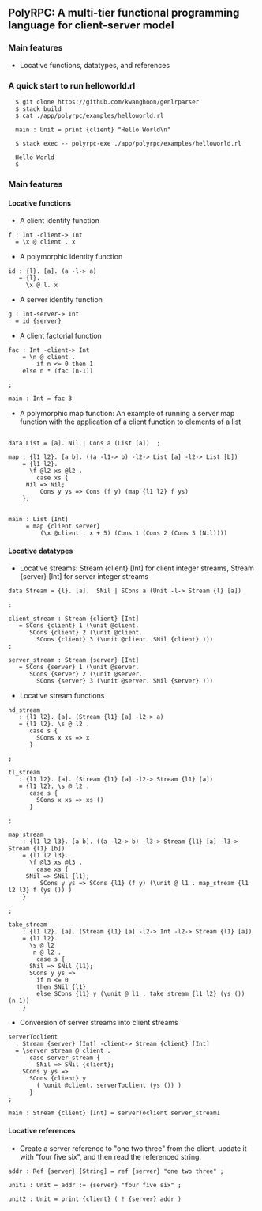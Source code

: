 ## PolyRPC: A multi-tier functional programming language for client-server model

### Main features
 - Locative functions, datatypes, and references


### A quick start to run helloworld.rl

~~~~
  $ git clone https://github.com/kwanghoon/genlrparser
  $ stack build
  $ cat ./app/polyrpc/examples/helloworld.rl
  
  main : Unit = print {client} "Hello World\n"

  $ stack exec -- polyrpc-exe ./app/polyrpc/examples/helloworld.rl
  
  Hello World
  $
~~~~

### Main features

#### Locative functions

- A client identity function 
~~~~
f : Int -client-> Int
  = \x @ client . x
~~~~

- A polymorphic identity function 
~~~~
id : {l}. [a]. (a -l-> a)
   = {l}. 
     \x @ l. x
~~~~

- A server identity function 
~~~~
g : Int-server-> Int
  = id {server}
~~~~


- A client factorial function
~~~~
fac : Int -client-> Int
    = \n @ client .
        if n <= 0 then 1
	else n * (fac (n-1))

;

main : Int = fac 3
~~~~

- A polymorphic map function: An example of running a server map function 
with the application of a client function to elements of a list
~~~~

data List = [a]. Nil | Cons a (List [a])  ;

map : {l1 l2}. [a b]. ((a -l1-> b) -l2-> List [a] -l2-> List [b])
    = {l1 l2}. 
      \f @l2 xs @l2 .
        case xs {
	 Nil => Nil;
         Cons y ys => Cons (f y) (map {l1 l2} f ys)
	};
	
	
main : List [Int] 
     = map {client server}
         (\x @client . x + 5) (Cons 1 (Cons 2 (Cons 3 (Nil))))
~~~~

#### Locative datatypes

- Locative streams: Stream {client} [Int] for client integer streams, Stream {server} [Int] for server integer streams

~~~~
data Stream = {l}. [a].  SNil | SCons a (Unit -l-> Stream {l} [a]) 

;

client_stream : Stream {client} [Int]
   = SCons {client} 1 (\unit @client.
      SCons {client} 2 (\unit @client.
        SCons {client} 3 (\unit @client. SNil {client} )))
;

server_stream : Stream {server} [Int]
   = SCons {server} 1 (\unit @server.
      SCons {server} 2 (\unit @server.
        SCons {server} 3 (\unit @server. SNil {server} )))
~~~~

- Locative stream functions

~~~~
hd_stream
   : {l1 l2}. [a]. (Stream {l1} [a] -l2-> a)
   = {l1 l2}. \s @ l2 .
      case s {
        SCons x xs => x
      }

;

tl_stream
   : {l1 l2}. [a]. (Stream {l1} [a] -l2-> Stream {l1} [a])
   = {l1 l2}. \s @ l2 .
      case s {
        SCons x xs => xs ()
      }
      
;

map_stream
    : {l1 l2 l3}. [a b]. ((a -l2-> b) -l3-> Stream {l1} [a] -l3-> Stream {l1} [b])
    = {l1 l2 l3}. 
      \f @l3 xs @l3 .
        case xs {
	 SNil => SNil {l1};
         SCons y ys => SCons {l1} (f y) (\unit @ l1 . map_stream {l1 l2 l3} f (ys ()) )
	}

;

take_stream
    : {l1 l2}. [a]. (Stream {l1} [a] -l2-> Int -l2-> Stream {l1} [a])
    = {l1 l2}. 
      \s @ l2
       n @ l2 .
        case s {
	  SNil => SNil {l1};
	  SCons y ys =>
	    if n <= 0
	    then SNil {l1}
	    else SCons {l1} y (\unit @ l1 . take_stream {l1 l2} (ys ()) (n-1))
	}
~~~~

- Conversion of server streams into client streams

~~~~
serverToclient
  : Stream {server} [Int] -client-> Stream {client} [Int]
  = \server_stream @ client .
      case server_stream {
        SNil => SNil {client};
	SCons y ys =>
	  SCons {client} y
	    ( \unit @client. serverToclient (ys ()) )
      }
;

main : Stream {client} [Int] = serverToclient server_stream1
~~~~

#### Locative references

- Create a server reference to "one two three" from the client, update it with "four five six", and then read the referenced string. 
~~~~
addr : Ref {server} [String] = ref {server} "one two three" ;

unit1 : Unit = addr := {server} "four five six" ;

unit2 : Unit = print {client} ( ! {server} addr )
~~~~


